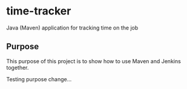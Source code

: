 # time-tracker
Java (Maven) application for tracking time on the job

## Purpose

This purpose of this project is to show how to use Maven and Jenkins together.



Testing purpose change...
